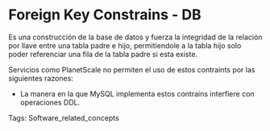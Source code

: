 # Foreign Key Constrains - DB

Es una construcción de la base de datos y fuerza la integridad de la relación por llave entre una tabla padre e hijo, permitiendole a la tabla hijo solo poder referenciar una fila de la tabla padre si esta existe.

Servicios como PlanetScale no permiten el uso de estos contraints por las siguientes razones:
- La manera en la que MySQL implementa estos contrains interfiere con operaciones DDL.

Tags:
  Software_related_concepts